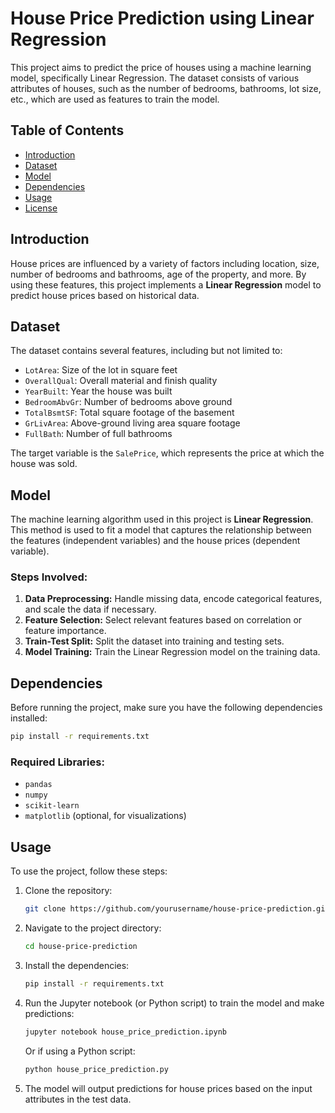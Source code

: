 

# House Price Prediction using Linear Regression

This project aims to predict the price of houses using a machine learning model, specifically Linear Regression. The dataset consists of various attributes of houses, such as the number of bedrooms, bathrooms, lot size, etc., which are used as features to train the model.

## Table of Contents
- [Introduction](#introduction)
- [Dataset](#dataset)
- [Model](#model)
- [Dependencies](#dependencies)
- [Usage](#usage)
- [License](#license)

## Introduction

House prices are influenced by a variety of factors including location, size, number of bedrooms and bathrooms, age of the property, and more. By using these features, this project implements a **Linear Regression** model to predict house prices based on historical data.

## Dataset

The dataset contains several features, including but not limited to:
- `LotArea`: Size of the lot in square feet
- `OverallQual`: Overall material and finish quality
- `YearBuilt`: Year the house was built
- `BedroomAbvGr`: Number of bedrooms above ground
- `TotalBsmtSF`: Total square footage of the basement
- `GrLivArea`: Above-ground living area square footage
- `FullBath`: Number of full bathrooms

The target variable is the `SalePrice`, which represents the price at which the house was sold.

## Model

The machine learning algorithm used in this project is **Linear Regression**. This method is used to fit a model that captures the relationship between the features (independent variables) and the house prices (dependent variable).

### Steps Involved:
1. **Data Preprocessing:** Handle missing data, encode categorical features, and scale the data if necessary.
2. **Feature Selection:** Select relevant features based on correlation or feature importance.
3. **Train-Test Split:** Split the dataset into training and testing sets.
4. **Model Training:** Train the Linear Regression model on the training data.                    
  

## Dependencies

Before running the project, make sure you have the following dependencies installed:

```bash
pip install -r requirements.txt
```

### Required Libraries:
- `pandas`
- `numpy`
- `scikit-learn`
- `matplotlib` (optional, for visualizations)

## Usage

To use the project, follow these steps:

1. Clone the repository:
   ```bash
   git clone https://github.com/yourusername/house-price-prediction.git
   ```

2. Navigate to the project directory:
   ```bash
   cd house-price-prediction
   ```

3. Install the dependencies:
   ```bash
   pip install -r requirements.txt
   ```

4. Run the Jupyter notebook (or Python script) to train the model and make predictions:
   ```bash
   jupyter notebook house_price_prediction.ipynb
   ```
   Or if using a Python script:
   ```bash
   python house_price_prediction.py
   ```

5. The model will output predictions for house prices based on the input attributes in the test data.

                                        
  
  
